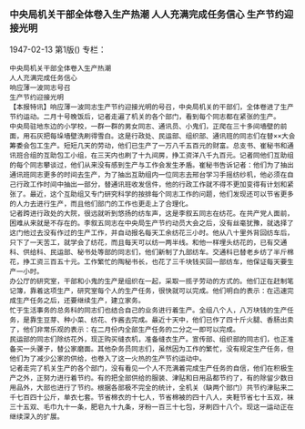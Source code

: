 ### 中央局机关干部全体卷入生产热潮  人人充满完成任务信心  生产节约迎接光明

1947-02-13
第1版()
专栏：

    中央局机关干部全体卷入生产热潮
    人人充满完成任务信心
    响应薄一波同志号召
    生产节约迎接光明
    【本报特讯】响应薄一波同志生产节约迎接光明的号召，中央局机关的干部们，全体卷进了生产节约运动。二月十号晚饭后，记者走遍了机关的各个部门，看到每个同志都在紧张的生产。
    中央局驻地东边的小学校，一群一群的男女同志、通讯员、小鬼们，正爬在三十多间墙壁的前面，用石灰把每垛墙壁洗刷得雪白。这是行政处、民运部、组织部、通讯班的同志们在替××大会筹委会包工生产。短短几天的劳动，他们已生产了一万八千五百元的财富。总支书、崔秘书和通讯班合组的互助包工小组，在三天内也刷了十九间房，挣工资洋八千九百元。记者同他们互助组的每个同志攀谈过，他们从来没有感到生产与工作会发生矛盾。崔秘书告诉记者：他们为了抽出通讯班同志更多的时间去生产，为了抽出互助组内一位同志去邢台学习手摇纺纱机，他必须在自己行政工作时间中抽出一部分，替通讯班收发信件，他的行政工作就不得不更加变得有计划和紧张了。最近，这个互助组又专门研究科学的按排每个同志工作的问题，他们发现还可以节省更多的人力去进行生产，而且他们部门的工作也更走上了合理化。
    记者跨进行政处的大院，很远就听到悠扬的纺车声，这是李叙五同志在纺花。在共产党人面前，困难从来就是不存在的。李叙五同志在中央局生产节约动员大会之后，没有丝毫犹豫，就选择了这门他过去没有作过的生产工作，并自动报名每天工余纺花三小时。他从八十里外背回纺车后，只下了一天苦工，就学会了纺花，而且每天可以纺一两半线。和他一样埋头纺花的，已有交通科、供给科、民运部、秘书处等部的同志们，他们新制了九部纺车。交通科已替老乡纺了半斤棉花，挣工资三百五十元。工作繁忙的陶秘书长，也花了三千块钱买回一部纺车，他保证每天要生产一小时。
    办公厅的研究室，干部和小鬼的生产是组织在一起，采取一揽子劳动的方式的。他们正在赶制笔记簿，靠着这项生产，研究室每个人的生产任务，很快就可以完成。他们明白的表示：在迅速完成生产任务之后，还要继续生产，建立家务。
    忙于生活事务的总务科的同志们也结合自己的业务进行着生产。全组八个人，八万块钱的生产任务，是靠生豆芽、种小菜、纺花、作酱去完成。最近十天中，他们已作了四十斤火腿、香肠出卖了，他们非常乐观的表示：在二月份内全部生产任务的二分之一即可以完成。
    民运部的同志们除纺花外，现正购买缝衣机，准备缝衣生产。宣传部、组织部的同志们，也正准备买一头骡子，替公家磨面。其他杂务员同志们，虽然因为工作的繁忙，没有规定生产任务，但他们为了减少公家的供给，也卷入了这一火热的生产节约运动中。
    记者走完了机关生产的各个部门，没有看见一个人不充满着完成生产任务的自信，他们在积极生产之外，正努力进行着节约。有的把全部供给的服装、津贴和日用品都节约了，有的除留少数日用品外，大部也进行了节约。根据各部极不完全的统计，全机关（缺两个部门）共节约津贴来二千七百四十公斤，单衣七套。节省棉衣的十七人，节省棉被的四十八人，夹鞋节省七十五双，袜三十五双、毛巾九十一条，肥皂九十九条，牙粉一百三十七包，牙刷四十八个。现这一运动正在继续深入的扩展。
